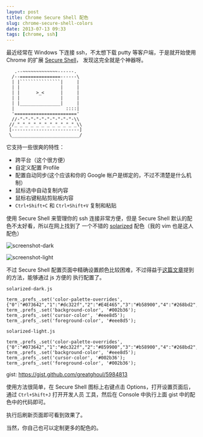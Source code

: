 ```yaml
---
layout: post
title: Chrome Secure Shell 配色
slug: chrome-secure-shell-colors
date: 2013-07-13 09:33
tags: [chrome, ssh]
---
```


最近经常在 Windows 下连接 ssh，不太想下载 putty 等客户端，于是就开始使用 Chrome 的扩展 [Secure Shell]，
发现这完全就是个神器呀。

       .--~~~~~~~~~~~~~------.
      /--===============------\
      | |```````````````|     |
      | |               |     |
      | |      >_<      |     |
      | |               |     |
      | |_______________|     |
      |                   ::::|
      '======================='
      //-"-"-"-"-"-"-"-"-"-"-\\
     //_"_"_"_"_"_"_"_"_"_"_"_\\
     [-------------------------]
     \_________________________/

它支持一些很爽的特性：

 - 跨平台（这个很方便）
 - 自定义配置 Profile
 - 配置自动同步(这个应该和你的 Google 帐户是绑定的，不过不清楚是什么机制）
 - 鼠标选中自动复制内容
 - 鼠标右键粘贴剪贴板内容
 - `Ctrl+Shift+C` 和 `Ctrl+Shift+V` 复制和粘贴

使用 Secure Shell 来管理你的 ssh 连接非常方便，但是 Secure Shell 默认的配色不太好看，所以在网上找到了
一个不错的 [solarized] 配色（我的 vim 也是这人配色）

![screenshot-dark](http://pic.yupoo.com/greatghoul_v/D0rlDNoJ/KD8lB.png)

![screenshot-light](http://pic.yupoo.com/greatghoul_v/D0rlEuNL/8ippE.png)

不过 Secure Shell 配置页面中精确设置颜色比较困难，不过得益于[这篇文章][1]提到的方法，能够通过 js 方便的
执行配置了。

`solarized-dark.js`

    term_.prefs_.set('color-palette-overrides', {"0":"#073642","1":"#dc322f","2":"#E4E465","3":"#b58900","4":"#268bd2","5":"#d33682","6":"#2aa198","7":"#eee8d5","8":"#002b36","9":"#cb4b16","10":"#586e75","11":"#657b83","12":"#839496","13":"#6c71c4","14":"#93a1a1","15":"#fdf6e3"});
    term_.prefs_.set('background-color', '#002b36');
    term_.prefs_.set('cursor-color', '#eee8d5');
    term_.prefs_.set('foreground-color', '#eee8d5');

`solarized-light.js`

    term_.prefs_.set('color-palette-overrides', {"0":"#073642","1":"#dc322f","2":"#859900","3":"#b58900","4":"#268bd2","5":"#d33682","6":"#2aa198","7":"#eee8d5","8":"#002b36","9":"#cb4b16","10":"#586e75","11":"#657b83","12":"#839496","13":"#6c71c4","14":"#93a1a1","15":"#fdf6e3"});
    term_.prefs_.set('background-color', '#eee8d5');
    term_.prefs_.set('cursor-color', '#002b36');
    term_.prefs_.set('foreground-color', '#002b36');

gist: <https://gist.github.com/greatghoul/5984813>

使用方法很简单，在 Secure Shell 图标上右键点击 Options，打开设置页面后，通过 `Ctrl+Shift+J` 打开开发人员
工具，然后在 Console 中执行上面 gist 中的配色中的代码即可。

执行后刷新页面即可看到效果了。

当然，你自己也可以定制更多的配色的。

[Secure Shell]:  https://chrome.google.com/webstore/detail/secure-shell/pnhechapfaindjhompbnflcldabbghjo?utm_source=chrome-ntp-launcher
[solarized]: https://github.com/yuex/chrome-secure-shell-solarized
[1]: http://www.puritys.me/docs-blog/article-151

